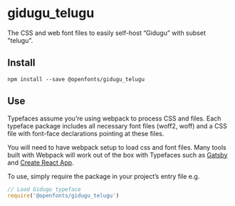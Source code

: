 
# gidugu_telugu

The CSS and web font files to easily self-host “Gidugu” with subset "telugu".

## Install

`npm install --save @openfonts/gidugu_telugu`

## Use

Typefaces assume you’re using webpack to process CSS and files. Each typeface
package includes all necessary font files (woff2, woff) and a CSS file with
font-face declarations pointing at these files.

You will need to have webpack setup to load css and font files. Many tools built
with Webpack will work out of the box with Typefaces such as [Gatsby](https://github.com/gatsbyjs/gatsby)
and [Create React App](https://github.com/facebookincubator/create-react-app).

To use, simply require the package in your project’s entry file e.g.

```javascript
// Load Gidugu typeface
require('@openfonts/gidugu_telugu')
```
